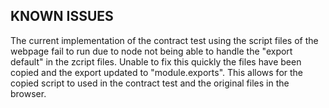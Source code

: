 ## KNOWN ISSUES

The current implementation of the contract test using the script files of the webpage fail to run due to node not being able to handle the "export default" in the zcript files. Unable to fix this quickly the files have been copied and the export updated to "module.exports". This allows for the copied script to used in the contract test and the original files in the browser.
